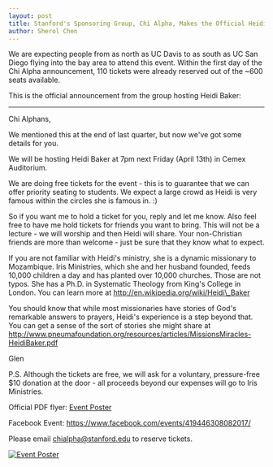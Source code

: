 ```yaml
---
layout: post
title: Stanford's Sponsoring Group, Chi Alpha, Makes the Official Heidi Baker Announcement
author: Sherol Chen
---
```


We are expecting people from as north as UC Davis to as south as UC San
Diego flying into the bay area to attend this event. Within the first
day of the Chi Alpha announcement, 110 tickets were already reserved out
of the \~600 seats available.

<!-- break -->

This is the official announcement from the group hosting Heidi Baker:

* * * * *

Chi Alphans,

We mentioned this at the end of last quarter, but now we've got
some details for you.

We will be hosting Heidi Baker at 7pm next Friday (April 13th) in Cemex
Auditorium.

We are doing free tickets for the event - this is to guarantee that
we can offer priority seating to students. We expect a large crowd
as Heidi is very famous within the circles she is famous in. :)

So if you want me to hold a ticket for you, reply and let me know. Also
feel free to have me hold tickets for friends you want to bring. This
will not be a lecture - we will worship and then Heidi will share. Your
non-Christian friends are more than welcome - just be sure that they
know what to expect.

If you are not familiar with Heidi's ministry, she is a
dynamic missionary to Mozambique. Iris Ministries, which she and her
husband founded, feeds 10,000 children a day and has planted over
10,000 churches. Those are not typos. She has a Ph.D. in Systematic
Theology from King's College in London. You can learn more
at http://en.wikipedia.org/wiki/Heidi\_Baker

You should know that while most missionaries have stories of
God's remarkable answers to prayers, Heidi's experience is a step
beyond that. You can get a sense of the sort of stories she might share
at http://www.pneumafoundation.org/resources/articles/MissionsMiracles-HeidiBaker.pdf

Glen

P.S. Although the tickets are free, we will ask for a
voluntary, pressure-free \$10 donation at the door - all proceeds beyond
our expenses will go to Iris Ministries.

Official PDF flyer: [Event Poster](../../event-poster.pdf)

Facebook Event: <https://www.facebook.com/events/419446308082017/>

Please email <chialpha@stanford.edu> to reserve tickets.

[![](../../event-poster.png@w=551 "Event Poster")](../../event-poster.png)
